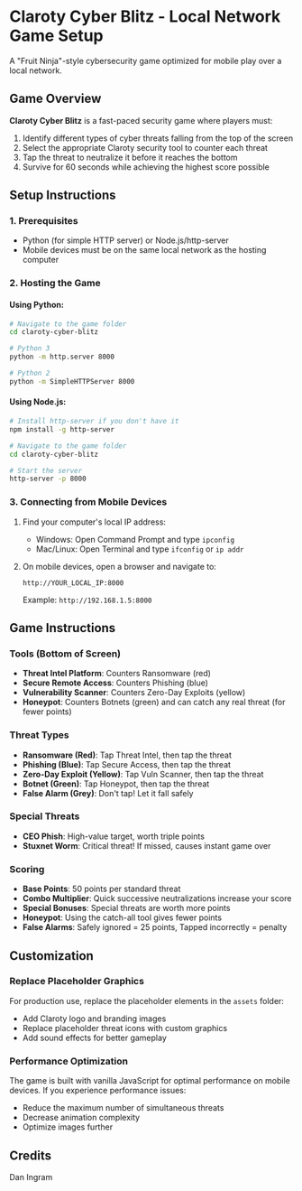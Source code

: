 # Claroty Cyber Blitz - Local Network Game Setup

A "Fruit Ninja"-style cybersecurity game optimized for mobile play over a local network.

## Game Overview

**Claroty Cyber Blitz** is a fast-paced security game where players must:
1. Identify different types of cyber threats falling from the top of the screen
2. Select the appropriate Claroty security tool to counter each threat
3. Tap the threat to neutralize it before it reaches the bottom
4. Survive for 60 seconds while achieving the highest score possible

## Setup Instructions

### 1. Prerequisites
- Python (for simple HTTP server) or Node.js/http-server
- Mobile devices must be on the same local network as the hosting computer

### 2. Hosting the Game

#### Using Python:
```bash
# Navigate to the game folder
cd claroty-cyber-blitz

# Python 3
python -m http.server 8000

# Python 2
python -m SimpleHTTPServer 8000
```

#### Using Node.js:
```bash
# Install http-server if you don't have it
npm install -g http-server

# Navigate to the game folder
cd claroty-cyber-blitz

# Start the server
http-server -p 8000
```

### 3. Connecting from Mobile Devices
1. Find your computer's local IP address:
   - Windows: Open Command Prompt and type `ipconfig`
   - Mac/Linux: Open Terminal and type `ifconfig` or `ip addr`

2. On mobile devices, open a browser and navigate to:
   ```
   http://YOUR_LOCAL_IP:8000
   ```
   Example: `http://192.168.1.5:8000`

## Game Instructions

### Tools (Bottom of Screen)
- **Threat Intel Platform**: Counters Ransomware (red)
- **Secure Remote Access**: Counters Phishing (blue)
- **Vulnerability Scanner**: Counters Zero-Day Exploits (yellow)
- **Honeypot**: Counters Botnets (green) and can catch any real threat (for fewer points)

### Threat Types
- **Ransomware (Red)**: Tap Threat Intel, then tap the threat
- **Phishing (Blue)**: Tap Secure Access, then tap the threat
- **Zero-Day Exploit (Yellow)**: Tap Vuln Scanner, then tap the threat
- **Botnet (Green)**: Tap Honeypot, then tap the threat
- **False Alarm (Grey)**: Don't tap! Let it fall safely

### Special Threats
- **CEO Phish**: High-value target, worth triple points
- **Stuxnet Worm**: Critical threat! If missed, causes instant game over

### Scoring
- **Base Points**: 50 points per standard threat
- **Combo Multiplier**: Quick successive neutralizations increase your score
- **Special Bonuses**: Special threats are worth more points
- **Honeypot**: Using the catch-all tool gives fewer points
- **False Alarms**: Safely ignored = 25 points, Tapped incorrectly = penalty

## Customization

### Replace Placeholder Graphics
For production use, replace the placeholder elements in the `assets` folder:
- Add Claroty logo and branding images
- Replace placeholder threat icons with custom graphics
- Add sound effects for better gameplay

### Performance Optimization
The game is built with vanilla JavaScript for optimal performance on mobile devices. If you experience performance issues:
- Reduce the maximum number of simultaneous threats
- Decrease animation complexity
- Optimize images further

## Credits
Dan Ingram

